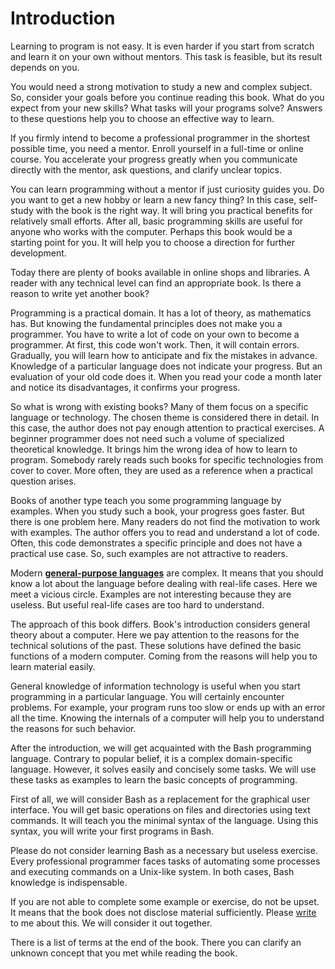 # Introduction

Learning to program is not easy. It is even harder if you start from scratch and learn it on your own without mentors. This task is feasible, but its result depends on you.

You would need a strong motivation to study a new and complex subject. So, consider your goals before you continue reading this book. What do you expect from your new skills? What tasks will your programs solve? Answers to these questions help you to choose an effective way to learn.

If you firmly intend to become a professional programmer in the shortest possible time, you need a mentor. Enroll yourself in a full-time or online course. You accelerate your progress greatly when you communicate directly with the mentor, ask questions, and clarify unclear topics.

You can learn programming without a mentor if just curiosity guides you. Do you want to get a new hobby or learn a new fancy thing? In this case, self-study with the book is the right way. It will bring you practical benefits for relatively small efforts. After all, basic programming skills are useful for anyone who works with the computer. Perhaps this book would be a starting point for you. It will help you to choose a direction for further development.

Today there are plenty of books available in online shops and libraries. A reader with any technical level can find an appropriate book. Is there a reason to write yet another book?

Programming is a practical domain. It has a lot of theory, as mathematics has. But knowing the fundamental principles does not make you a programmer. You have to write a lot of code on your own to become a programmer. At first, this code won't work. Then, it will contain errors. Gradually, you will learn how to anticipate and fix the mistakes in advance. Knowledge of a particular language does not indicate your progress. But an evaluation of your old code does it. When you read your code a month later and notice its disadvantages, it confirms your progress.

So what is wrong with existing books? Many of them focus on a specific language or technology. The chosen theme is considered there in detail. In this case, the author does not pay enough attention to practical exercises. A beginner programmer does not need such a volume of specialized theoretical knowledge. It brings him the wrong idea of how to learn to program. Somebody rarely reads such books for specific technologies from cover to cover. More often, they are used as a reference when a practical question arises.

Books of another type teach you some programming language by examples. When you study such a book, your progress goes faster. But there is one problem here. Many readers do not find the motivation to work with examples. The author offers you to read and understand a lot of code. Often, this code demonstrates a specific principle and does not have a practical use case. So, such examples are not attractive to readers.

Modern [**general-purpose languages**](https://en.wikipedia.org/wiki/General-purpose_language) are complex. It means that you should know a lot about the language before dealing with real-life cases. Here we meet a vicious circle. Examples are not interesting because they are useless. But useful real-life cases are too hard to understand.

The approach of this book differs. Book's introduction considers general theory about a computer. Here we pay attention to the reasons for the technical solutions of the past. These solutions have defined the basic functions of a modern computer. Coming from the reasons will help you to learn material easily.

General knowledge of information technology is useful when you start programming in a particular language. You will certainly encounter problems. For example, your program runs too slow or ends up with an error all the time. Knowing the internals of a computer will help you to understand the reasons for such behavior.

After the introduction, we will get acquainted with the Bash programming language. Contrary to popular belief, it is a complex domain-specific language. However, it solves easily and concisely some tasks. We will use these tasks as examples to learn the basic concepts of programming.

First of all, we will consider Bash as a replacement for the graphical user interface. You will get basic operations on files and directories using text commands. It will teach you the minimal syntax of the language. Using this syntax, you will write your first programs in Bash.

Please do not consider learning Bash as a necessary but useless exercise. Every professional programmer faces tasks of automating some processes and executing commands on a Unix-like system. In both cases, Bash knowledge is indispensable.

If you are not able to complete some example or exercise, do not be upset. It means that the book does not disclose material sufficiently. Please [write](mailto:petrsum@gmail.com) to me about this. We will consider it out together.

There is a list of terms at the end of the book. There you can clarify an unknown concept that you met while reading the book.

